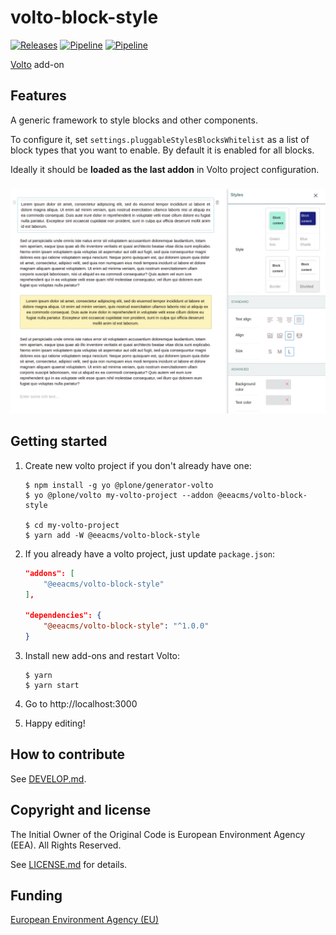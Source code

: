 # volto-block-style
[![Releases](https://img.shields.io/github/v/release/eea/volto-block-style)](https://github.com/eea/volto-block-style/releases)
[![Pipeline](https://ci.eionet.europa.eu/buildStatus/icon?job=volto-addons%2Fvolto-block-style%2Fmaster&subject=master)](https://ci.eionet.europa.eu/view/Github/job/volto-addons/job/volto-block-style/job/master/display/redirect)
[![Pipeline](https://ci.eionet.europa.eu/buildStatus/icon?job=volto-addons%2Fvolto-block-style%2Fdevelop&subject=develop)](https://ci.eionet.europa.eu/view/Github/job/volto-addons/job/volto-block-style/job/develop/display/redirect)

[Volto](https://github.com/plone/volto) add-on

## Features

A generic framework to style blocks and other components.

To configure it, set `settings.pluggableStylesBlocksWhitelist` as a list of
block types that you want to enable. By default it is enabled for all blocks.

Ideally it should be **loaded as the last addon** in Volto project configuration.

###

![Screenshot](https://github.com/eea/volto-block-style/raw/docs/docs/screenshot.png)

## Getting started

1. Create new volto project if you don't already have one:

   ```
   $ npm install -g yo @plone/generator-volto
   $ yo @plone/volto my-volto-project --addon @eeacms/volto-block-style

   $ cd my-volto-project
   $ yarn add -W @eeacms/volto-block-style
   ```

1. If you already have a volto project, just update `package.json`:

   ```JSON
   "addons": [
       "@eeacms/volto-block-style"
   ],

   "dependencies": {
       "@eeacms/volto-block-style": "^1.0.0"
   }
   ```

1. Install new add-ons and restart Volto:

   ```
   $ yarn
   $ yarn start
   ```

1. Go to http://localhost:3000

1. Happy editing!

## How to contribute

See [DEVELOP.md](https://github.com/eea/volto-block-style/blob/master/DEVELOP.md).

## Copyright and license

The Initial Owner of the Original Code is European Environment Agency (EEA).
All Rights Reserved.

See [LICENSE.md](https://github.com/eea/volto-block-style/blob/master/LICENSE.md) for details.

## Funding

[European Environment Agency (EU)](http://eea.europa.eu)
